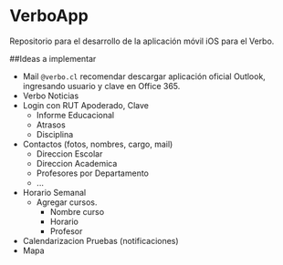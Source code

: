 ﻿# VerboApp
Repositorio para el desarrollo de la aplicación móvil iOS para el Verbo.

##Ideas a implementar
* Mail `@verbo.cl` recomendar descargar aplicación oficial Outlook, ingresando usuario y clave en Office 365.
* Verbo Noticias
* Login con RUT Apoderado, Clave
	* Informe Educacional
	* Atrasos
	* Disciplina
* Contactos (fotos, nombres, cargo, mail)
	* Direccion Escolar
	* Direccion Academica
	* Profesores por Departamento
	* ...
* Horario Semanal
	* Agregar cursos.
		* Nombre curso
		* Horario
		* Profesor
* Calendarizacion Pruebas (notificaciones)
* Mapa